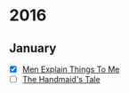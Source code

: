 # 2016

## January

- [x] [Men Explain Things To Me](http://www.amazon.com/Men-Explain-Things-Updated-Edition/dp/1608464962)
- [ ] [The Handmaid's Tale](https://en.wikipedia.org/wiki/The_Handmaid%27s_Tale)
